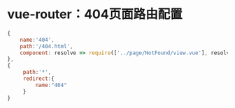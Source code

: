# vue-router：404页面路由配置

```js
{
    name:'404',
    path:'/404.html',
    component: resolve => require(['../page/NotFound/view.vue'], resolve),
},
{
     path:'*',
     redirect:{
         name:"404"
     }
}
```

